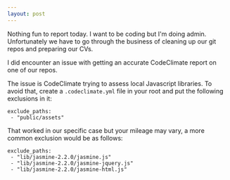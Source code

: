 ```yaml
---
layout: post
---
```

Nothing fun to report today.  I want to be coding but I'm doing admin.  Unfortunately we have to go through the business of cleaning up our git repos and preparing our CVs.

I did encounter an issue with getting an accurate CodeClimate report on one of our repos.

<!--more-->

The issue is CodeClimate trying to assess local Javascript libraries.  To avoid that, create a `.codeclimate.yml` file in your root and put the following exclusions in it:

```
exclude_paths:
 - "public/assets"
```

That worked in our specific case but your mileage may vary, a more common exclusion would be as follows:

```
exclude_paths:
 - "lib/jasmine-2.2.0/jasmine.js"
 - "lib/jasmine-2.2.0/jasmine-jquery.js"
 - "lib/jasmine-2.2.0/jasmine-html.js"
```
